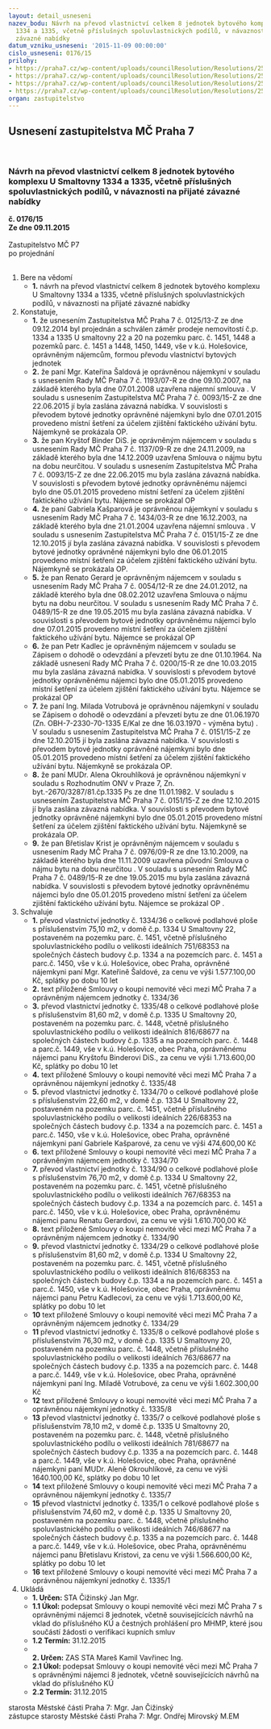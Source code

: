 ```yaml
---
layout: detail_usneseni
nazev_bodu: Návrh na převod vlastnictví celkem 8 jednotek bytového komplexu U Smaltovny
  1334 a 1335, včetně příslušných spoluvlastnických podílů, v návaznosti na přijaté
  závazné nabídky
datum_vzniku_usneseni: '2015-11-09 00:00:00'
cislo_usneseni: 0176/15
prilohy:
- https://praha7.cz/wp-content/uploads/councilResolution/Resolutions/25419/9-15-priloha_01_mbsmle4.pdf
- https://praha7.cz/wp-content/uploads/councilResolution/Resolutions/25419/9-15-priloha_02_mbsmle4.pdf
- https://praha7.cz/wp-content/uploads/councilResolution/Resolutions/25419/9-15-priloha_03_mbsmle4.pdf
- https://praha7.cz/wp-content/uploads/councilResolution/Resolutions/25419/9-15-priloha_04_mbsmle4.doc
organ: zastupitelstvo
---
```

<div id="ucUsn_pList" class="usn">
	<span><h2>Usnesení zastupitelstva MČ Praha 7 </h2>
<br></span><div class="standBody">
<span><h3>Návrh na převod vlastnictví celkem 8 jednotek bytového komplexu U Smaltovny 1334 a 1335, včetně příslušných spoluvlastnických podílů, v návaznosti na přijaté závazné nabídky</h3></span><div class="center">
		<strong>č. 0176/15</strong><br>
	</div>
<div class="center">
		<strong>Ze dne 09.11.2015</strong><br><br>
	</div>Zastupitelstvo MČ P7<br> po projednání<br><br><ol>
<li>Bere na vědomí<ul><li>
<strong>1.</strong> návrh na převod vlastnictví celkem 8 jednotek bytového komplexu U Smaltovny 1334 a 1335, včetně příslušných spoluvlastnických podílů, v návaznosti na přijaté závazné nabídky</li></ul>
</li>
<li>Konstatuje,<ul>
<li>
<strong>1.</strong> že usnesením Zastupitelstva MČ Praha 7 č. 0125/13-Z ze dne 09.12.2014 byl projednán a schválen záměr prodeje nemovitostí č.p. 1334 a 1335 U smaltovny 22 a 20 na pozemku parc. č. 1451, 1448 a pozemků parc. č. 1451 a 1448, 1450, 1449, vše v k.ú. Holešovice, oprávněným nájemcům, formou převodu vlastnictví bytových jednotek</li>
<li>
<strong>2.</strong> že paní Mgr. Kateřina Šaldová je oprávněnou nájemkyní v souladu s usnesením Rady MČ Praha 7 č. 1193/07-R ze dne 09.10.2007, na základě kterého byla dne 07.01.2008  uzavřena nájemní smlouva . V souladu s usnesením Zastupitelstva  MČ Praha 7 č. 0093/15-Z ze dne 22.06.2015 jí byla zaslána závazná nabídka. V souvislosti s převodem bytové jednotky oprávněné nájemkyni bylo dne 07.01.2015 provedeno místní šetření za účelem zjištění faktického užívání bytu. Nájemkyně se prokázala OP.</li>
<li>
<strong>3.</strong> že pan Kryštof Binder DiS. je oprávněným nájemcem v souladu s usnesením Rady MČ Praha 7 č. 1137/09-R ze dne 24.11.2009, na základě kterého byla dne 14.12.2009 uzavřena Smlouva o nájmu bytu na dobu neurčitou. V souladu s usnesením Zastupitelstva  MČ Praha 7 č. 0093/15-Z ze dne 22.06.2015 mu byla zaslána závazná nabídka. V souvislosti s převodem bytové jednotky oprávněnému nájemci bylo dne 05.01.2015 provedeno místní šetření za účelem zjištění faktického užívání bytu. Nájemce se prokázal OP  </li>
<li>
<strong>4.</strong> že paní Gabriela Kašparová je oprávněnou nájemkyní v souladu s usnesením Rady MČ Praha 7 č. 1434/03-R ze dne 16.12.2003, na základě kterého byla dne 21.01.2004  uzavřena nájemní smlouva . V souladu s usnesením Zastupitelstva MČ Praha 7 č. 0151/15-Z ze dne 12.10.2015 jí byla zaslána závazná nabídka. V souvislosti s převodem bytové jednotky oprávněné nájemkyni bylo dne 06.01.2015 provedeno místní šetření za účelem zjištění faktického užívání bytu. Nájemkyně se prokázala OP. </li>
<li>
<strong>5.</strong> že pan Renato Gerard je oprávněným nájemcem v souladu s usnesením Rady MČ Praha 7 č. 0054/12-R ze dne 24.01.2012, na základě kterého byla dne 08.02.2012 uzavřena Smlouva o nájmu bytu na dobu neurčitou. V souladu s usnesením Rady MČ Praha 7 č. 0489/15-R ze dne 19.05.2015 mu byla zaslána závazná nabídka. V souvislosti s převodem bytové jednotky oprávněnému nájemci bylo dne 07.01.2015 provedeno místní šetření za účelem zjištění faktického užívání bytu. Nájemce se prokázal OP  </li>
<li>
<strong>6.</strong> že pan Petr Kadlec je oprávněným nájemcem v souladu se Zápisem o dohodě o odevzdání a převzetí bytu ze dne 01.10.1964. Na základě usnesení Rady MČ Praha 7 č. 0200/15-R ze dne 10.03.2015 mu byla zaslána závazná nabídka. V souvislosti s převodem bytové jednotky oprávněnému nájemci bylo dne 05.01.2015 provedeno místní šetření za účelem zjištění faktického užívání bytu. Nájemce se prokázal OP</li>
<li>
<strong>7.</strong> že paní Ing. Milada Votrubová je oprávněnou nájemkyní  v souladu se Zápisem o dohodě o odevzdání a převzetí bytu ze dne 01.06.1970 (Zn. OBH-7-2330-70-1335 E/Kal ze dne 16.03.1970 - výměna bytu) . V souladu s usnesením Zastupitelstva  MČ Praha 7 č. 0151/15-Z ze dne 12.10.2015 jí byla zaslána závazná nabídka. V souvislosti s převodem bytové jednotky oprávněné nájemkyni bylo dne 05.01.2015 provedeno místní šetření za účelem zjištění faktického užívání bytu. Nájemkyně se prokázala OP. </li>
<li>
<strong>8.</strong> že paní MUDr. Alena Okrouhlíková je oprávněnou nájemkyní  v souladu s Rozhodnutím ONV v Praze 7, Zn. byt.-2670/3287/81.čp.1335 Ps ze dne 11.01.1982. V souladu s usnesením Zastupitelstva  MČ Praha 7 č. 0151/15-Z ze dne 12.10.2015 jí byla zaslána závazná nabídka. V souvislosti s převodem bytové jednotky oprávněné nájemkyni bylo dne 05.01.2015 provedeno místní šetření za účelem zjištění faktického užívání bytu. Nájemkyně se prokázala OP.</li>
<li>
<strong>9.</strong> že pan Břetislav Krist je oprávněným nájemcem v souladu s usnesením Rady MČ Praha 7 č. 0976/09-R ze dne 13.10.2009, na základě kterého byla dne 11.11.2009 uzavřena původní Smlouva o nájmu bytu na dobu neurčitou . V souladu s usnesením Rady MČ Praha 7 č. 0489/15-R ze dne 19.05.2015 mu byla zaslána závazná nabídka. V souvislosti s převodem bytové jednotky oprávněnému nájemci bylo dne 05.01.2015 provedeno místní šetření za účelem zjištění faktického užívání bytu. Nájemce se prokázal OP .</li>
</ul>
</li>
<li>Schvaluje<ul>
<li>
<strong>1.</strong> převod vlastnictví jednotky č. 1334/36 o celkové podlahové ploše s příslušenstvím 75,10 m2, v domě č.p. 1334 U Smaltovny 22, postaveném na pozemku parc. č. 1451, včetně příslušného spoluvlastnického podílu o velikosti ideálních 751/68353 na společných částech budovy č.p. 1334 a na pozemcích parc. č. 1451 a parc.č. 1450, vše v k.ú. Holešovice, obec Praha, oprávněné nájemkyni paní Mgr. Kateřině Šaldové, za cenu ve výši 1.577.100,00 Kč, splátky po dobu 10 let</li>
<li>
<strong>2.</strong> text přiložené Smlouvy o koupi nemovité věci mezi MČ Praha 7 a oprávněným nájemcem jednotky č. 1334/36</li>
<li>
<strong>3.</strong> převod vlastnictví jednotky č. 1335/48 o celkové podlahové ploše s příslušenstvím 81,60 m2, v domě č.p. 1335 U Smaltovny 20, postaveném na pozemku parc. č. 1448, včetně příslušného spoluvlastnického podílu o velikosti ideálních 816/68677 na společných částech budovy č.p. 1335 a na pozemcích parc. č. 1448 a parc.č. 1449, vše v k.ú. Holešovice, obec Praha, oprávněnému nájemci panu Kryštofu Binderovi DiS., za cenu ve výši 1.713.600,00 Kč, splátky po dobu 10 let</li>
<li>
<strong>4.</strong> text přiložené Smlouvy o koupi nemovité věci mezi MČ Praha 7 a oprávněnou nájemkyní jednotky č. 1335/48</li>
<li>
<strong>5.</strong> převod vlastnictví jednotky č. 1334/70 o celkové podlahové ploše s příslušenstvím 22,60 m2, v domě č.p. 1334 U Smaltovny 22, postaveném na pozemku parc. č. 1451, včetně příslušného spoluvlastnického podílu o velikosti ideálních 226/68353 na společných částech budovy č.p. 1334 a na pozemcích parc. č. 1451 a parc.č. 1450, vše v k.ú. Holešovice, obec Praha, oprávněné nájemkyni paní Gabriele Kašparové, za cenu ve výši 474.600,00 Kč</li>
<li>
<strong>6.</strong> text přiložené Smlouvy o koupi nemovité věci mezi MČ Praha 7 a oprávněným nájemcem jednotky č. 1334/70</li>
<li>
<strong>7.</strong> převod vlastnictví jednotky č. 1334/90 o celkové podlahové ploše s příslušenstvím 76,70 m2, v domě č.p. 1334 U Smaltovny 22, postaveném na pozemku parc. č. 1451, včetně příslušného spoluvlastnického podílu o velikosti ideálních 767/68353 na společných částech budovy č.p. 1334 a na pozemcích parc. č. 1451 a parc.č. 1450, vše v k.ú. Holešovice, obec Praha, oprávněnému nájemci panu Renatu Gerardovi, za cenu ve výši 1.610.700,00 Kč</li>
<li>
<strong>8.</strong> text přiložené Smlouvy o koupi nemovité věci mezi MČ Praha 7 a oprávněným nájemcem jednotky č. 1334/90</li>
<li>
<strong>9.</strong> převod vlastnictví jednotky č. 1334/29 o celkové podlahové ploše s příslušenstvím 81,60 m2, v domě č.p. 1334 U Smaltovny 22, postaveném na pozemku parc. č. 1451, včetně příslušného spoluvlastnického podílu o velikosti ideálních 816/68353 na společných částech budovy č.p. 1334 a na pozemcích parc. č. 1451 a parc.č. 1450, vše v k.ú. Holešovice, obec Praha, oprávněnému nájemci panu Petru Kadlecovi, za cenu ve výši 1.713.600,00 Kč, splátky po dobu 10 let</li>
<li>
<strong>10</strong> text přiložené Smlouvy o koupi nemovité věci mezi MČ Praha 7 a oprávněným nájemcem jednotky č. 1334/29</li>
<li>
<strong>11</strong> převod vlastnictví jednotky č. 1335/8 o celkové podlahové ploše s příslušenstvím 76,30 m2, v domě č.p. 1335 U Smaltovny 20, postaveném na pozemku parc. č. 1448, včetně příslušného spoluvlastnického podílu o velikosti ideálních 763/68677 na společných částech budovy č.p. 1335 a na pozemcích parc. č. 1448 a parc.č. 1449, vše v k.ú. Holešovice, obec Praha, oprávněné nájemkyni paní Ing. Miladě Votrubové, za cenu ve výši 1.602.300,00 Kč</li>
<li>
<strong>12</strong> text přiložené Smlouvy o koupi nemovité věci mezi MČ Praha 7 a oprávněnou nájemkyní jednotky č. 1335/8</li>
<li>
<strong>13</strong> převod vlastnictví jednotky č. 1335/7 o celkové podlahové ploše s příslušenstvím 78,10 m2, v domě č.p. 1335 U Smaltovny 20, postaveném na pozemku parc. č. 1448, včetně příslušného spoluvlastnického podílu o velikosti ideálních 781/68677 na společných částech budovy č.p. 1335 a na pozemcích parc. č. 1448 a parc.č. 1449, vše v k.ú. Holešovice, obec Praha, oprávněné nájemkyni paní MUDr. Aleně Okrouhlíkové, za cenu ve výši 1640.100,00 Kč, splátky po dobu 10 let</li>
<li>
<strong>14</strong> text přiložené Smlouvy o koupi nemovité věci mezi MČ Praha 7 a oprávněnou nájemkyní jednotky č. 1335/7</li>
<li>
<strong>15</strong> převod vlastnictví jednotky č. 1335/1 o celkové podlahové ploše s příslušenstvím 74,60 m2, v domě č.p. 1335 U Smaltovny 20, postaveném na pozemku parc. č. 1448, včetně příslušného spoluvlastnického podílu o velikosti ideálních 746/68677 na společných částech budovy č.p. 1335 a na pozemcích parc. č. 1448 a parc.č. 1449, vše v k.ú. Holešovice, obec Praha, oprávněnému nájemci panu Břetislavu Kristovi, za cenu ve výši 1.566.600,00 Kč, splátky po dobu 10 let</li>
<li>
<strong>16</strong> text přiložené Smlouvy o koupi nemovité věci mezi MČ Praha 7 a oprávněnou nájemkyní jednotky č. 1335/1</li>
</ul>
</li>
<li>Ukládá<ul>
<li>
<strong>1. Určen: </strong>STA Čižinský Jan Mgr.</li>
<li>
<strong>1.1 Úkol: </strong>podepsat Smlouvy o koupi nemovité věci mezi MČ Praha 7 s oprávněnými nájemci 8 jednotek, včetně souvisejícících návrhů na vklad do příslušného KÚ a čestných prohlášení pro MHMP, které jsou součástí žádosti o verifikaci kupních smluv</li>
<li>
<strong>1.2 Termín: </strong>31.12.2015</li>
<li>
<strong><br>2. Určen: </strong>ZAS STA Mareš Kamil Vavřinec Ing.</li>
<li>
<strong>2.1 Úkol: </strong>podepsat Smlouvy o koupi nemovité věci mezi MČ Praha 7 s oprávněnými nájemci 8 jednotek, včetně souvisejícících návrhů na vklad do příslušného KÚ </li>
<li>
<strong>2.2 Termín: </strong>31.12.2015</li>
</ul>
</li>
</ol>starosta Městské části Praha 7: Mgr. Jan Čižinský<br>zástupce starosty Městské části Praha 7: Mgr. Ondřej Mirovský M.EM
</div>
</div>